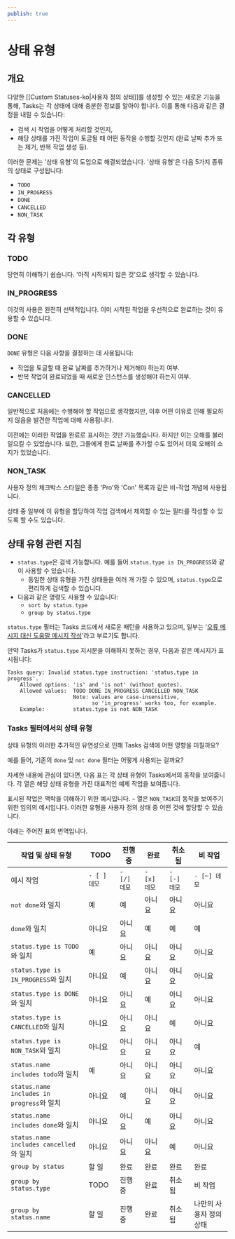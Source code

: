 ```yaml
---
publish: true
---
```


# 상태 유형

## 개요

다양한 [[Custom Statuses-ko|사용자 정의 상태]]를 생성할 수 있는 새로운 기능을 통해, Tasks는 각 상태에 대해 충분한 정보를 알아야 합니다. 이를 통해 다음과 같은 결정을 내릴 수 있습니다:

- 검색 시 작업을 어떻게 처리할 것인지,
- 해당 상태를 가진 작업이 토글될 때 어떤 동작을 수행할 것인지 (완료 날짜 추가 또는 제거, 반복 작업 생성 등).

이러한 문제는 '상태 유형'의 도입으로 해결되었습니다. '상태 유형'은 다음 5가지 종류의 상태로 구성됩니다:

- `TODO`
- `IN_PROGRESS`
- `DONE`
- `CANCELLED`
- `NON_TASK`

## 각 유형

### TODO

당연히 이해하기 쉽습니다. '아직 시작되지 않은 것'으로 생각할 수 있습니다.

### IN_PROGRESS

이것의 사용은 완전히 선택적입니다. 이미 시작된 작업을 우선적으로 완료하는 것이 유용할 수 있습니다.

### DONE

`DONE` 유형은 다음 사항을 결정하는 데 사용됩니다:

- 작업을 토글할 때 완료 날짜를 추가하거나 제거해야 하는지 여부.
- 반복 작업이 완료되었을 때 새로운 인스턴스를 생성해야 하는지 여부.

### CANCELLED

일반적으로 처음에는 수행해야 할 작업으로 생각했지만, 이후 어떤 이유로 인해 필요하지 않음을 발견한 작업에 대해 사용됩니다.

이전에는 이러한 작업을 완료로 표시하는 것만 가능했습니다. 하지만 이는 오해를 불러일으킬 수 있었습니다. 또한, 그들에게 완료 날짜를 추가할 수도 있어서 더욱 오해의 소지가 있었습니다.

### NON_TASK

사용자 정의 체크박스 스타일은 종종 'Pro'와 'Con' 목록과 같은 비-작업 개념에 사용됩니다.

상태 중 일부에 이 유형을 할당하여 작업 검색에서 제외할 수 있는 필터를 작성할 수 있도록 할 수도 있습니다.

## 상태 유형 관련 지침

- `status.type`은 검색 가능합니다. 예를 들어 `status.type is IN_PROGRESS`와 같이 사용할 수 있습니다.
  - 동일한 상태 유형을 가진 상태들을 여러 개 가질 수 있으며, `status.type`으로 편리하게 검색할 수 있습니다.
- 다음과 같은 명령도 사용할 수 있습니다:
  - `sort by status.type`
  - `group by status.type`

`status.type` 필터는 Tasks 코드에서 새로운 패턴을 사용하고 있으며, 일부는 '[오류 메시지 대신 도움말 메시지 작성](https://twitter.com/travis_simon/status/1069074730211135488)'라고 부르기도 합니다.

만약 Tasks가 `status.type` 지시문을 이해하지 못하는 경우, 다음과 같은 메시지가 표시됩니다:

```text
Tasks query: Invalid status.type instruction: 'status.type in progress'.
    Allowed options: 'is' and 'is not' (without quotes).
    Allowed values:  TODO DONE IN_PROGRESS CANCELLED NON_TASK
                     Note: values are case-insensitive,
                           so 'in_progress' works too, for example.
    Example:         status.type is not NON_TASK
```

### Tasks 필터에서의 상태 유형

상태 유형의 이러한 추가적인 유연성으로 인해 Tasks 검색에 어떤 영향을 미칠까요?

예를 들어, 기존의 `done` 및 `not done` 필터는 어떻게 사용되는 걸까요?

자세한 내용에 관심이 있다면, 다음 표는 각 상태 유형이 Tasks에서의 동작을 보여줍니다. 각 열은 해당 상태 유형을 가진 대표적인 예제 작업을 보여줍니다.

표시된 작업은 맥락을 이해하기 위한 예시입니다. `~` 열은 `NON_TASK`의 동작을 보여주기 위한 임의의 예시입니다. 이러한 유형을 사용자 정의 상태 중 어떤 것에 할당할 수 있습니다.

<!-- placeholder to force blank line before included text --><!-- include: DocsSamplesForStatuses.test.Status_Transitions_status-types.approved.md -->

아래는 주어진 표의 번역입니다.

| 작업 및 상태 유형 | TODO | 진행 중 | 완료 | 취소됨 | 비 작업 |
| ----- | ----- | ----- | ----- | ----- | ----- |
| 예시 작업 | `- [ ] 데모` | `- [/] 데모` | `- [x] 데모` | `- [-] 데모` | `- [~] 데모` |
| `not done`와 일치                          | 예 | 예 | 아니요 | 아니요 | 아니요 |
| `done`와 일치                             | 아니요 | 아니요 | 예 | 예 | 예 |
| `status.type is TODO`와 일치              | 예 | 아니요 | 아니요 | 아니요 | 아니요 |
| `status.type is IN_PROGRESS`와 일치       | 아니요 | 예 | 아니요 | 아니요 | 아니요 |
| `status.type is DONE`와 일치              | 아니요 | 아니요 | 예 | 아니요 | 아니요 |
| `status.type is CANCELLED`와 일치         | 아니요 | 아니요 | 아니요 | 예 | 아니요 |
| `status.type is NON_TASK`와 일치          | 아니요 | 아니요 | 아니요 | 아니요 | 예 |
| `status.name includes todo`와 일치        | 예 | 아니요 | 아니요 | 아니요 | 아니요 |
| `status.name includes in progress`와 일치 | 아니요 | 예 | 아니요 | 아니요 | 아니요 |
| `status.name includes done`와 일치        | 아니요 | 아니요 | 예 | 아니요 | 아니요 |
| `status.name includes cancelled`와 일치   | 아니요 | 아니요 | 아니요 | 예 | 아니요 |
| `group by status`                 | 할 일 | 완료 | 완료 | 완료 | 완료 |
| `group by status.type`            | TODO | 진행 중 | 완료 | 취소됨 | 비 작업 |
| `group by status.name`            | 할 일 | 진행 중 | 완료 | 취소됨 | 나만의 사용자 정의 상태 |

<!-- placeholder to force blank line after included text --><!-- endInclude -->

